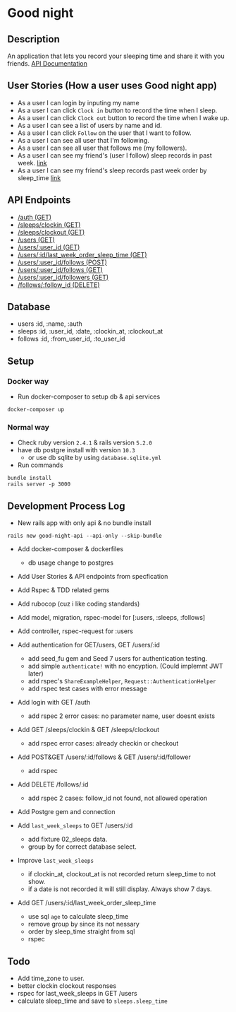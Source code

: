 # Good night

## Description
An application that lets you record your sleeping time and share it with you friends.
[API Documentation](API_DOC.md)

## User Stories (How a user uses Good night app)
* As a user I can login by inputing my name
* As a user I can click `Clock in` button to record the time when I sleep.
* As a user I can click `Clock out` button to record the time when I wake up.
* As a user I can see a list of users by name and id.
* As a user I can click `Follow` on the user that I want to follow.
* As a user I can see all user that I'm following.
* As a user I can see all user that follows me (my followers).
* As a user I can see my friend's (user I follow) sleep records in past week. [link](API_DOC.md#get-usersid)
* As a user I can see my friend's sleep records past week order by sleep_time [link](API_DOC.md#get-usersidlastweekordersleeptime)

## API Endpoints
* [/auth (GET)](API_DOC.md#get-auth)
* [/sleeps/clockin (GET)](API_DOC.md#get-sleepsclockin)
* [/sleeps/clockout (GET)](API_DOC.md#get-sleepsclockout)
* [/users (GET)](API_DOC.md#get-users)
* [/users/:user_id (GET)](API_DOC.md#get-usersid)
* [/users/:id/last_week_order_sleep_time (GET)](API_DOC.md#get-usersidlastweekordersleeptime)
* [/users/:user_id/follows (POST)](API_DOC.md#post-usersidfollows)
* [/users/:user_id/follows (GET)](API_DOC.md#get-usersidfollows)
* [/users/:user_id/followers (GET)](API_DOC.md#get-usersidfollowers)
* [/follows/:follow_id (DELETE)](API_DOC.md#delete-followsid)

## Database
* users :id, :name, :auth
* sleeps :id, :user_id, :date, :clockin_at, :clockout_at
* follows :id, :from_user_id, :to_user_id

## Setup
### Docker way
* Run docker-composer to setup db & api services
```
docker-composer up
```

### Normal way
* Check ruby version `2.4.1` & rails version `5.2.0`
* have db postgre install with version `10.3`
    - or use db sqlite by using `database.sqlite.yml`
* Run commands
```
bundle install
rails server -p 3000
```

## Development Process Log
* New rails app with only api & no bundle install
```
rails new good-night-api --api-only --skip-bundle
```

* Add docker-composer & dockerfiles
    - db usage change to postgres

* Add User Stories & API endpoints from specfication

* Add Rspec & TDD related gems

* Add rubocop (cuz i like coding standards)

* Add model, migration, rspec-model for [:users, :sleeps, :follows]

* Add controller, rspec-request for :users

* Add authentication for GET/users, GET /users/:id
    - add seed_fu gem and Seed 7 users for authentication testing.
    - add simple `authenticate!` with no encyption. (Could implemnt JWT later)
    - add rspec's `ShareExampleHelper`, `Request::AuthenticationHelper`
    - add rspec test cases with error message

* Add login with GET /auth
    - add rspec 2 error cases: no parameter name, user doesnt exists

* Add GET /sleeps/clockin & GET /sleeps/clockout
    - add rspec error cases: already checkin or checkout

* Add POST&GET /users/:id/follows & GET /users/:id/follower
    - add rspec

* Add DELETE /follows/:id
    - add rspec 2 cases: follow_id not found, not allowed operation

* Add Postgre gem and connection

* Add `last_week_sleeps` to GET /users/:id
    - add fixture 02_sleeps data.
    - group by for correct database select.

* Improve `last_week_sleeps`
    - if clockin_at, clockout_at is not recorded return sleep_time to not show.
    - if a date is not recorded it will still display. Always show 7 days.

* Add GET /users/:id/last_week_order_sleep_time
    - use sql `age` to calculate sleep_time
    - remove group by since its not nessary
    - order by sleep_time straight from sql
    - rspec

## Todo
- Add time_zone to user.
- better clockin clockout responses
- rspec for last_week_sleeps in GET /users
- calculate sleep_time and save to `sleeps.sleep_time`
